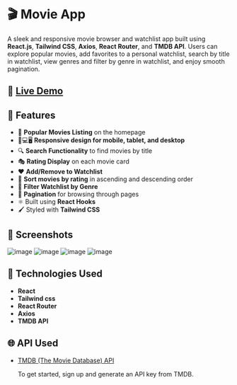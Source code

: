 # 🎬 Movie App 

A sleek and responsive movie browser and watchlist app built using **React.js**, **Tailwind CSS**, **Axios**, **React Router**, and **TMDB API**. Users can explore popular movies, add favorites to a personal watchlist, search by title in watchlist, view genres and filter by genre in watchlist, and enjoy smooth pagination. <br/>

## 🔗 [Live Demo](https://moviewatchlistapplication.netlify.app/)

## 🚀 Features

- 📃 **Popular Movies Listing** on the homepage
- 📱💻🖥️ **Responsive design for mobile, tablet, and desktop**
- 🔍 **Search Functionality** to find movies by title
- 🎭 **Rating Display** on each movie card
- ❤️ **Add/Remove to Watchlist**
- 🔢 **Sort movies by rating** in ascending and descending order
- 🎯 **Filter Watchlist by Genre**
- 🔄 **Pagination** for browsing through pages
- ⚛️ Built using **React Hooks**
- 🖌️ Styled with **Tailwind CSS**

## 📸 Screenshots

![image](https://github.com/user-attachments/assets/e3ab5b43-4488-49c9-bb0a-0a9f2e0855e8)
![image](https://github.com/user-attachments/assets/b1c0e58a-4aed-472b-90bb-f52c0ba01435)
![image](https://github.com/user-attachments/assets/7cb50392-26b2-4d39-a7dc-f2d165bbb5ee)
![image](https://github.com/user-attachments/assets/f0111e41-27f8-4389-8c0d-7ab576dce944)

## 🔧 Technologies Used

- **React** 
- **Tailwind css** 
- **React Router**
- **Axios**
- **TMDB API**

## 🌐 API Used

- [TMDB (The Movie Database) API](https://developer.themoviedb.org/docs/getting-started)

  To get started, sign up and generate an API key from TMDB.
